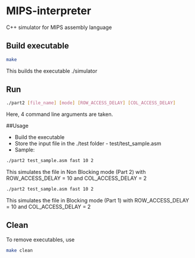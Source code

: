 # MIPS-interpreter
C++ simulator for MIPS assembly language

## Build executable
```bash
make
```
This builds the executable ./simulator

## Run
```bash
./part2 [file_name] [mode] [ROW_ACCESS_DELAY] [COL_ACCESS_DELAY]
```
Here, 4 command line arguments are taken.

##Usage
* Build the executable
* Store the input file in the ./test folder - test/test_sample.asm
* Sample:
```bash
./part2 test_sample.asm fast 10 2
```
This simulates the file in Non Blocking mode (Part 2) with ROW_ACCESS_DELAY = 10 and COL_ACCESS_DELAY = 2
```bash
./part2 test_sample.asm fast 10 2
```
This simulates the file in Blocking mode (Part 1) with ROW_ACCESS_DELAY = 10 and COL_ACCESS_DELAY = 2

## Clean
To remove executables, use
```bash
make clean
```